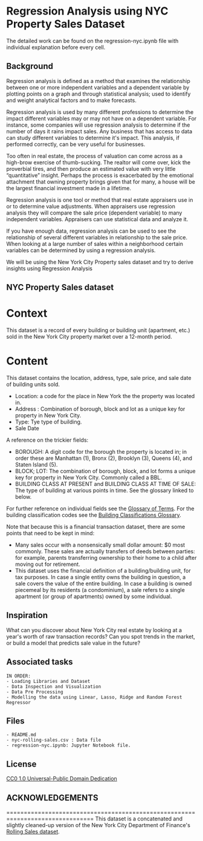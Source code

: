 # Regression Analysis using NYC Property Sales Dataset
The detailed work can be found on the regression-nyc.ipynb file with individual explanation before every cell. 

## Background 
Regression analysis is defined as a method that examines the relationship between one or more independent variables and a dependent variable by plotting points on a graph and through statistical analysis; used to identify and weight analytical factors and to make forecasts.

Regression analysis is used by many different professions to determine the impact different variables may or may not have on a dependent variable. For instance, some companies will use regression analysis to determine if the number of days it rains impact sales. Any business that has access to data can study different variables to determine it's impact. This analysis, if performed correctly, can be very useful for businesses.

Too often in real estate, the process of valuation can come across as a high-brow exercise of thumb-sucking. The realtor will come over, kick the proverbial tires, and then produce an estimated value with very little “quantitative” insight. Perhaps the process is exacerbated by the emotional attachment that owning property brings given that for many, a house will be the largest financial investment made in a lifetime.

Regression analysis is one tool or method that real estate appraisers use in or to determine value adjustments. When appraisers use regression analysis they will compare the sale price (dependent variable) to many independent variables. Appraisers can use statistical data and analyze it.

If you have enough data, regression analysis can be used to see the relationship of several different variables in relationship to the sale price.   When looking at a large number of sales within a neighborhood certain variables can be determined by using a regression analysis. 

We will be using the New York City Property sales dataset and try to derive insights using Regression Analysis

## NYC Property Sales dataset

# Context

This dataset is a record of every building or building unit (apartment, etc.) sold in the New York City property market over a 12-month period. 

# Content

This dataset contains the location, address, type, sale price, and sale date of building units sold.
 * Location: a code for the place in New York the the property was located in.
 * Address : Combination of borough, block and lot as a unique key for property in New York City.
 * Type: Tye type of building.
 * Sale Date

A reference on the trickier fields:

 * BOROUGH: A digit code for the borough the property is located in; in order these are Manhattan (1), Bronx (2), Brooklyn (3), Queens (4), and Staten Island (5).
 * BLOCK; LOT: The combination of borough, block, and lot forms a unique key for property in New York City. Commonly called a BBL.
 * BUILDING CLASS AT PRESENT and BUILDING CLASS AT TIME OF SALE: The type of building at various points in time. See the glossary linked to below.

For further reference on individual fields see the [Glossary of Terms](http://www1.nyc.gov/assets/finance/downloads/pdf/07pdf/glossary_rsf071607.pdf). For the building classification codes see the [Building Classifications Glossary](http://www1.nyc.gov/assets/finance/jump/hlpbldgcode.html).

Note that because this is a financial transaction dataset, there are some points that need to be kept in mind:

 * Many sales occur with a nonsensically small dollar amount: $0 most commonly. These sales are actually transfers of deeds between parties: for example, parents transferring ownership to their home to a child after moving out for retirement.
 * This dataset uses the financial definition of a building/building unit, for tax purposes. In case a single entity owns the building in question, a sale covers the value of the entire building. In case a building is owned piecemeal by its residents (a condominium), a sale refers to a single apartment (or group of apartments) owned by some individual.

## Inspiration

What can you discover about New York City real estate by looking at a year's worth of raw transaction records? Can you spot trends in the market, or build a model that predicts sale value in the future?

## Associated tasks

	IN ORDER:
    - Loading Libraries and Dataset
    - Data Inspection and Visualization
    - Data Pre Processing
    - Modelling the data using Linear, Lasso, Ridge and Random Forest Regressor
		
	


## Files

	- README.md
	- nyc-rolling-sales.csv : Data file
    - regression-nyc.ipynb: Jupyter Notebook file.


## License
[CC0 1.0 Universal-Public Domain Dedication](https://creativecommons.org/publicdomain/zero/1.0/)



## ACKNOWLEDGEMENTS
===============================================================================
This dataset is a concatenated and slightly cleaned-up version of the New York City Department of Finance's [Rolling Sales dataset](http://www1.nyc.gov/site/finance/taxes/property-rolling-sales-data.page).
